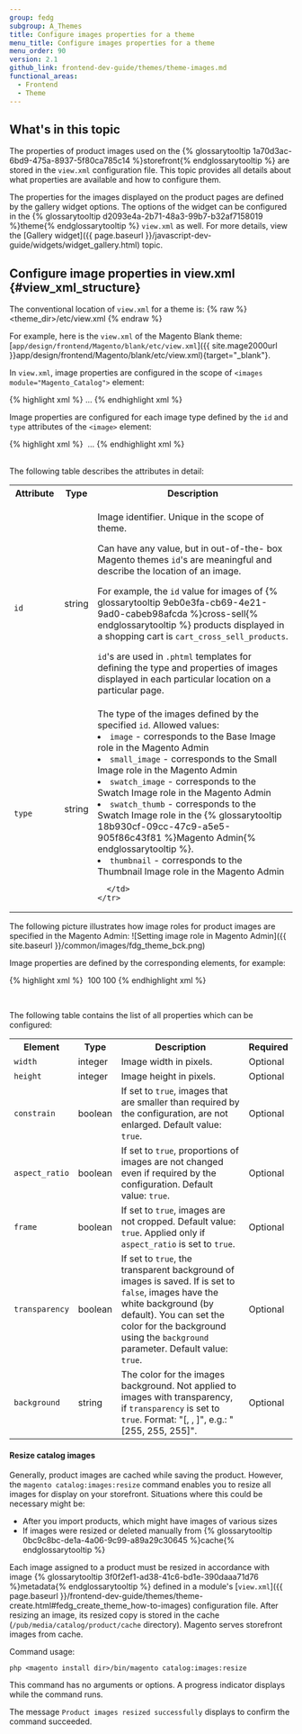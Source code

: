 ```yaml
---
group: fedg
subgroup: A_Themes
title: Configure images properties for a theme
menu_title: Configure images properties for a theme
menu_order: 90
version: 2.1
github_link: frontend-dev-guide/themes/theme-images.md
functional_areas:
  - Frontend
  - Theme
---
```


## What's in this topic ##

The properties of product images used on the {% glossarytooltip 1a70d3ac-6bd9-475a-8937-5f80ca785c14 %}storefront{% endglossarytooltip %} are stored in the `view.xml` configuration file. This topic provides all details about what properties are available and how to configure them.

The properties for the images displayed on the product pages are defined by the gallery widget options. The options of the widget can be configured in the {% glossarytooltip d2093e4a-2b71-48a3-99b7-b32af7158019 %}theme{% endglossarytooltip %} `view.xml` as well. For more details, view the [Gallery widget]({{ page.baseurl }}/javascript-dev-guide/widgets/widget_gallery.html) topic.

## Configure image properties in view.xml {#view_xml_structure}

The conventional location of `view.xml` for a theme is:
{% raw %}
	<theme_dir>/etc/view.xml
{% endraw %}

For example, here is the `view.xml` of the Magento Blank theme: [`app/design/frontend/Magento/blank/etc/view.xml`]({{ site.mage2000url }}app/design/frontend/Magento/blank/etc/view.xml){target="&#95;blank"}.


In `view.xml`, image properties are configured in the scope of `<images module="Magento_Catalog">` element:

{% highlight xml %}
<images module="Magento_Catalog">
...
<images/>
{% endhighlight xml %}

Image properties are configured for each image type defined by the `id` and `type` attributes of the `<image>` element:

{% highlight xml %}
<images module="Magento_Catalog">
	<image id="unique_image_id" type="image_type">
	...
	</image>
<images/>
{% endhighlight xml %}

<br>
The following table describes the attributes in detail:
<table>
  <tbody>
    <tr>
      <th>Attribute</th>
      <th>Type</th>
      <th>Description</th>
    </tr>
    <tr>
      <td>
        <code>
          id
        </code>
      </td>
      <td>
        string
      </td>
      <td>
        <p>Image identifier. Unique in the scope of theme.</p> <p>
Can have any value, but in out-of-the- box Magento themes <code>id</code>'s are meaningful and describe the location of an image.</p><p> For example, the <code>id</code> value for images of {% glossarytooltip 9eb0e3fa-cb69-4e21-9ad0-cabeb98afcda %}cross-sell{% endglossarytooltip %} products displayed in a shopping cart is <code>cart_cross_sell_products</code>.</p> <p><code>id</code>'s are used in <code>.phtml</code> templates for defining the type and properties of images displayed in each particular location on a particular page.</p>
      </td>
    </tr>
    <tr>
      <td>
        <code>
          type
        </code>
      </td>
      <td>
        string
      </td>
      <td>
        The type of the images defined by the specified <code>id</code>. Allowed values:

<li><code>image</code> - corresponds to the Base Image role in the Magento Admin</li>
<li><code>small_image</code> - corresponds to the Small Image role in the Magento Admin</li>
<li><code>swatch_image</code> - corresponds to the Swatch Image role in the Magento Admin</li>
<li><code>swatch_thumb</code> - corresponds to the Swatch Image role in the {% glossarytooltip 18b930cf-09cc-47c9-a5e5-905f86c43f81 %}Magento Admin{% endglossarytooltip %}. </li>
<li><code>thumbnail</code> - corresponds to the Thumbnail Image role in the Magento Admin</li>
</ul>

      </td>
    </tr>
</tbody>
</table>

The following picture illustrates how image roles for product images are specified in the Magento Admin:
![Setting image role in Magento Admin]({{ site.baseurl }}/common/images/fdg_theme_bck.png)

Image properties are defined by the corresponding elements, for example:

{% highlight xml %}
<images module="Magento_Catalog">
    <image id="unique_image_id" type="image">
        <width>100</width> <!-- Image width in px --> 
        <height>100</height> <!-- Image height in px -->
    </image>
</images>
{% endhighlight xml %}

<br>

The following table contains the list of all properties which can be configured:
<table>
  <tbody>
    <tr>
      <th>
        Element
      </th>
      <th>
        Type
      </th>
      <th>
        Description
      </th>
      <th>
        Required
      </th>
    </tr>
    <tr>
      <td>
        <code>width</code>
      </td>
      <td>
        integer
      </td>
      <td>
        Image width in pixels.
      </td>
      <td>
        Optional
      </td>
    </tr>
    <tr>
      <td>
        <code>height</code>
      </td>
      <td>
        integer
      </td>
      <td>
        Image height in pixels.
      </td>
      <td>
        Optional
      </td>
    </tr>
    <tr>
      <td>
        <code>constrain</code>
      </td>
      <td>
        boolean
      </td>
      <td>
        If set to <code>true</code>, images that are smaller than
        required by the configuration, are not enlarged. Default
        value: <code>true</code>.
      </td>
      <td>
        Optional
      </td>
    </tr>
    <tr>
      <td>
        <code>aspect_ratio</code>
      </td>
      <td>
        boolean
      </td>
      <td>
        If set to <code>true</code>, proportions of images are not
        changed even if required by the configuration. Default
        value: <code>true</code>.
      </td>
      <td>
        Optional
      </td>
    </tr>
    <tr>
      <td>
        <code>frame</code>
      </td>
      <td>
        boolean
      </td>
      <td>
        If set to <code>true</code>, images are not cropped.
        Default value: <code>true</code>. Applied only if
        <code>aspect_ratio</code> is set to <code>true</code>.
      </td>
      <td>
        Optional
      </td>
    </tr>
    <tr>
      <td>
        <code>transparency</code>
      </td>
      <td>
        boolean
      </td>
      <td>
        If set to <code>true</code>, the transparent background of
        images is saved. If is set to <code>false</code>, images
        have the white background (by default). You can set the
        color for the background using the <code>background</code>
        parameter. Default value: <code>true</code>.
      </td>
      <td>
        Optional
      </td>
    </tr>
    <tr>
      <td>
        <code>background</code>
      </td>
      <td>
        string
      </td>
      <td>
        The color for the images background. Not applied to images
        with transparency, if <code>transparency</code> is set to
        <code>true</code>. Format: "[, , ]", e.g.: "[255,
        255, 255]".
      </td>
      <td>
        Optional
      </td>
    </tr>
  </tbody>
</table>

#### Resize catalog images

Generally, product images are cached while saving the product. However, the `magento catalog:images:resize` command enables you to resize all images for display on your storefront. Situations where this could be necessary might be:

* After you import products, which might have images of various sizes
* If images were resized or deleted manually from {% glossarytooltip 0bc9c8bc-de1a-4a06-9c99-a89a29c30645 %}cache{% endglossarytooltip %} 

Each image assigned to a product must be resized in accordance with image {% glossarytooltip 3f0f2ef1-ad38-41c6-bd1e-390daaa71d76 %}metadata{% endglossarytooltip %} defined in a module's [`view.xml`]({{ page.baseurl }}/frontend-dev-guide/themes/theme-create.html#fedg_create_theme_how-to-images) configuration file. After resizing an image, its resized copy is stored in the cache (`/pub/media/catalog/product/cache` directory). Magento serves storefront images from cache.

Command usage:

`php <magento install dir>/bin/magento catalog:images:resize`

This command has no arguments or options. A progress indicator displays while the command runs.

The message `Product images resized successfully` displays to confirm the command succeeded.
